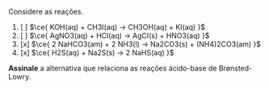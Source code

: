 Considere as reações.

1. [ ] $\ce{ KOH(aq) + CH3I(aq) -> CH3OH(aq) + KI(aq) }$
2. [ ] $\ce{ AgNO3(aq) + HCl(aq) -> AgCl(s) + HNO3(aq) }$
3. [x] $\ce{ 2 NaHCO3(am) + 2 NH3(l) -> Na2CO3(s) + (NH4)2CO3(am) }$
4. [x] $\ce{ H2S(aq) + Na2S(s) -> 2 NaHS(aq) }$

**Assinale** a alternativa que relaciona as reações ácido-base de Brønsted-Lowry.
